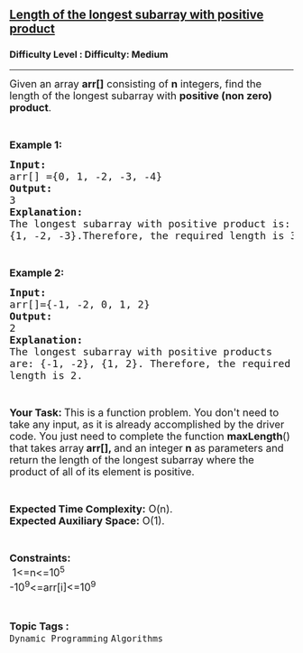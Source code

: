 <h2><a href="https://www.geeksforgeeks.org/problems/length-of-the-longest-subarray-with-positive-product--170646/1">Length of the longest subarray with positive product</a></h2><h3>Difficulty Level : Difficulty: Medium</h3><hr><div class="problems_problem_content__Xm_eO"><p><span style="font-size:18px">Given an array&nbsp;<strong>arr[]</strong>&nbsp;consisting of <strong>n</strong>&nbsp;integers</span><span style="font-size:18px">, find&nbsp;the length&nbsp;of the longest subarray with&nbsp;<strong>positive (non zero) product</strong>.</span></p>

<p>&nbsp;</p>

<p><strong><span style="font-size:18px">Example 1:</span></strong></p>

<pre><span style="font-size:18px"><strong>Input:
</strong>arr[] ={0, 1, -2, -3, -4} </span>
<span style="font-size:18px"><strong>Output:
</strong>3</span>
<span style="font-size:18px"><strong>Explanation:</strong> 
The longest subarray with positive product is: 
{1, -2, -3}.</span><span style="font-size:18px">Therefore, the required length is 3.</span></pre>

<p>&nbsp;</p>

<p><span style="font-size:18px"><strong>Example 2:</strong></span></p>

<pre><span style="font-size:18px"><strong>Input:
</strong>arr[]={-1, -2, 0, 1, 2}
<strong>Output:
</strong>2
<strong>Explanation:</strong>
The longest subarray with positive products 
are: {-1, -2}, {1, 2}. Therefore, the required 
length is 2.</span></pre>

<p>&nbsp;</p>

<p><span style="font-size:18px"><strong>Your Task:&nbsp;</strong>This is a function problem. You don't need to take any input, as it is already accomplished by the driver code. You just need to complete the function&nbsp;<strong>maxLength</strong>() that takes array<strong>&nbsp;arr[],&nbsp;</strong>and an integer<strong>&nbsp;n</strong>&nbsp;as parameters and return the length of the longest subarray where the product of all of its element is positive.&nbsp;</span></p>

<p>&nbsp;</p>

<p><span style="font-size:18px"><strong>Expected Time Complexity:</strong>&nbsp;O(n).<br>
<strong>Expected Auxiliary Space:</strong>&nbsp;O(1).</span></p>

<p>&nbsp;</p>

<div><span style="font-size:18px"><strong>Constraints:</strong></span></div>

<div><span style="font-size:18px">&nbsp;1&lt;=n&lt;=10<sup>5</sup></span></div>

<div><span style="font-size:18px">-10<sup>9</sup>&lt;=arr[i]&lt;=10<sup>9</sup></span><br>
&nbsp;</div>
</div><br><p><span style=font-size:18px><strong>Topic Tags : </strong><br><code>Dynamic Programming</code>&nbsp;<code>Algorithms</code>&nbsp;